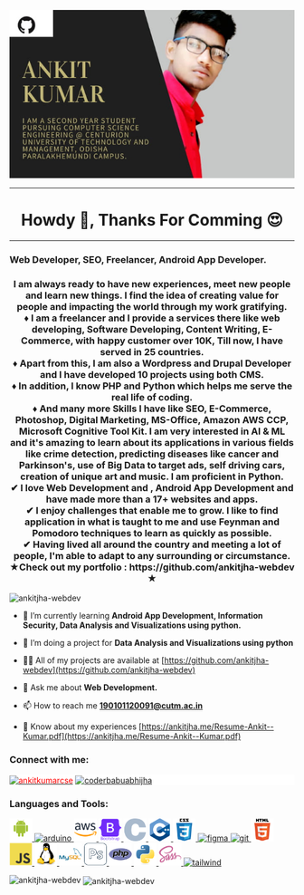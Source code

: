 [![Masterhead](https://raw.githubusercontent.com/ankitjha-webdev/ankitjha-webdev/main/I%20am%20a%20second%20year%20student%20pursuing%20Computer%20Science%20Engineering%20%40%20CENTURION%20UNIVERSITY%20OF%20TECHNOLOGY%20AND%20MANAGEMENT%2C%20Odisha%20Paralakhemundi%20Campus.-1.jpg)](https://ankitjha-webdev.github.io)
<hr> <h1 align="center">Howdy 👋, Thanks For Comming 😍</h1> <hr>
<h3>Web Developer, SEO, Freelancer, Android App Developer.  <h3/>
<h3 align="center">I am always ready to have new experiences, meet new people and learn new things. I find the idea of creating value for people and impacting the world through my work gratifying. <br> ♦ I am a freelancer and I provide a services there like web developing, Software Developing, Content Writing, E-Commerce, with happy customer over 10K, Till now, I have served in 25 countries. <br> ♦ Apart from this, I am also a Wordpress and Drupal Developer and I have developed 10 projects using both CMS. <br> ♦ In addition, I know PHP and Python which helps me serve the real life of coding. <br> ♦ And many more Skills I have like SEO, E-Commerce, Photoshop, Digital Marketing, MS-Office, Amazon AWS CCP, Microsoft Cognitive Tool Kit. I am very interested in AI & ML and it's amazing to learn about its applications in various fields like crime detection, predicting diseases like cancer and Parkinson's, use of Big Data to target ads, self driving cars, creation of unique art and music. I am proficient in Python. <br> ✔ I love Web Development and , Android App Development and have made more than a 17+ websites and apps. <br> ✔ I enjoy challenges that enable me to grow. I like to find application in what is taught to me and use Feynman and Pomodoro techniques to learn as quickly as possible. <br> ✔ Having lived all around the country and meeting a lot of people, I'm able to adapt to any surrounding or circumstance. <br> ★Check out my portfolio : https://github.com/ankitjha-webdev ★</h3>

<p align="left"> <img src="https://komarev.com/ghpvc/?username=ankitjha-webdev&label=Profile%20views&color=0e75b6&style=flat" alt="ankitjha-webdev" /> </p>

- 🌱 I’m currently learning **Android App Development, Information Security, Data Analysis and Visualizations using python.**

- 🤝 I’m doing a project for **Data Analysis and Visualizations using python**

- 👨‍💻 All of my projects are available at [https://github.com/ankitjha-webdev](https://github.com/ankitjha-webdev)

- 💬 Ask me about **Web Development.**

- 📫 How to reach me **190101120091@cutm.ac.in**

- 📄 Know about my experiences [https://ankitjha.me/Resume-Ankit--Kumar.pdf](https://ankitjha.me/Resume-Ankit--Kumar.pdf)

<h3 align="left">Connect with me:</h3>
<p align="left" style="color:white; background-color:white;">
<a href="https://linkedin.com/in/ankitkumarcse" target="blank"><img align="center" style="color:red;" src="https://cdn.jsdelivr.net/npm/simple-icons@3.0.1/icons/linkedin.svg" alt="ankitkumarcse" height="30" width="40" /></a>
<a href="https://instagram.com/coderbabuabhijha" target="blank"><img align="center" src="https://cdn.jsdelivr.net/npm/simple-icons@3.0.1/icons/instagram.svg" alt="coderbabuabhijha" height="30" width="40" /></a>
</p>

<h3 align="left">Languages and Tools:</h3>
<p align="left"> <a href="https://developer.android.com" target="_blank"> <img src="https://raw.githubusercontent.com/devicons/devicon/master/icons/android/android-original-wordmark.svg" alt="android" width="40" height="40"/> </a> <a href="https://www.arduino.cc/" target="_blank"> <img src="https://cdn.worldvectorlogo.com/logos/arduino-1.svg" alt="arduino" width="40" height="40"/> </a> <a href="https://aws.amazon.com" target="_blank"> <img src="https://raw.githubusercontent.com/devicons/devicon/master/icons/amazonwebservices/amazonwebservices-original-wordmark.svg" alt="aws" width="40" height="40"/> </a> <a href="https://getbootstrap.com" target="_blank"> <img src="https://raw.githubusercontent.com/devicons/devicon/master/icons/bootstrap/bootstrap-plain-wordmark.svg" alt="bootstrap" width="40" height="40"/> </a> <a href="https://www.cprogramming.com/" target="_blank"> <img src="https://raw.githubusercontent.com/devicons/devicon/master/icons/c/c-original.svg" alt="c" width="40" height="40"/> </a> <a href="https://www.w3schools.com/cpp/" target="_blank"> <img src="https://raw.githubusercontent.com/devicons/devicon/master/icons/cplusplus/cplusplus-original.svg" alt="cplusplus" width="40" height="40"/> </a> <a href="https://www.w3schools.com/css/" target="_blank"> <img src="https://raw.githubusercontent.com/devicons/devicon/master/icons/css3/css3-original-wordmark.svg" alt="css3" width="40" height="40"/> </a> <a href="https://www.figma.com/" target="_blank"> <img src="https://www.vectorlogo.zone/logos/figma/figma-icon.svg" alt="figma" width="40" height="40"/> </a> <a href="https://git-scm.com/" target="_blank"> <img src="https://www.vectorlogo.zone/logos/git-scm/git-scm-icon.svg" alt="git" width="40" height="40"/> </a> <a href="https://www.w3.org/html/" target="_blank"> <img src="https://raw.githubusercontent.com/devicons/devicon/master/icons/html5/html5-original-wordmark.svg" alt="html5" width="40" height="40"/> </a> <a href="https://developer.mozilla.org/en-US/docs/Web/JavaScript" target="_blank"> <img src="https://raw.githubusercontent.com/devicons/devicon/master/icons/javascript/javascript-original.svg" alt="javascript" width="40" height="40"/> </a> <a href="https://www.linux.org/" target="_blank"> <img src="https://raw.githubusercontent.com/devicons/devicon/master/icons/linux/linux-original.svg" alt="linux" width="40" height="40"/> </a> <a href="https://www.mysql.com/" target="_blank"> <img src="https://raw.githubusercontent.com/devicons/devicon/master/icons/mysql/mysql-original-wordmark.svg" alt="mysql" width="40" height="40"/> </a> <a href="https://www.photoshop.com/en" target="_blank"> <img src="https://raw.githubusercontent.com/devicons/devicon/master/icons/photoshop/photoshop-line.svg" alt="photoshop" width="40" height="40"/> </a> <a href="https://www.php.net" target="_blank"> <img src="https://raw.githubusercontent.com/devicons/devicon/master/icons/php/php-original.svg" alt="php" width="40" height="40"/> </a> <a href="https://www.python.org" target="_blank"> <img src="https://raw.githubusercontent.com/devicons/devicon/master/icons/python/python-original.svg" alt="python" width="40" height="40"/> </a> <a href="https://sass-lang.com" target="_blank"> <img src="https://raw.githubusercontent.com/devicons/devicon/master/icons/sass/sass-original.svg" alt="sass" width="40" height="40"/> </a> <a href="https://tailwindcss.com/" target="_blank"> <img src="https://www.vectorlogo.zone/logos/tailwindcss/tailwindcss-icon.svg" alt="tailwind" width="40" height="40"/> </a> </p>

<p><img align="left" src="https://github-readme-stats.vercel.app/api/top-langs?username=ankitjha-webdev&show_icons=true&locale=en&layout=compact" alt="ankitjha-webdev" /></p>

<p>&nbsp;<img align="center" src="https://github-readme-stats.vercel.app/api?username=ankitjha-webdev&show_icons=true&locale=en" alt="ankitjha-webdev" /></p>
